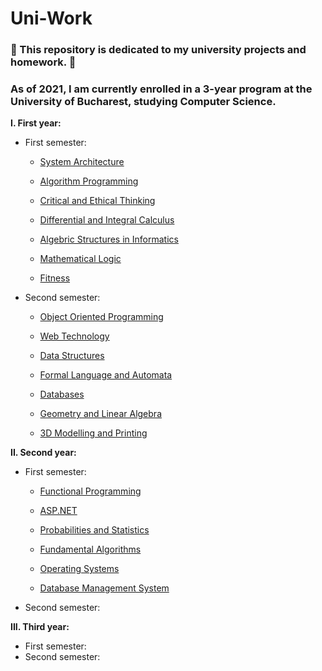 # Uni-Work

###  :notebook: This repository is dedicated to my university projects and homework. :notebook:

### As of 2021, I am currently enrolled in a 3-year program at the University of Bucharest, studying Computer Science.

**I. First year:**
   * First semester:
     * [System Architecture](https://github.com/Pepi100/Uni-Work/tree/master/FIRST%20YEAR/First%20semester/System%20Architecture)
     
     * [Algorithm Programming](https://github.com/Pepi100/Uni-Work/tree/master/FIRST%20YEAR/First%20semester/Algorithm%20Programming)
     * [Critical and Ethical Thinking](https://github.com/Pepi100/Uni-Work/tree/master/FIRST%20YEAR/First%20semester/Critical%20and%20Ethical%20Thinking)
     * [Differential and Integral Calculus](https://github.com/Pepi100/Uni-Work/tree/master/FIRST%20YEAR/First%20semester/Differential%20and%20Integral%20Calculus)
     * [Algebric Structures in Informatics](https://github.com/Pepi100/Uni-Work/tree/master/FIRST%20YEAR/First%20semester/Structuri%20Algebrice%20in%20Informatica)
     * [Mathematical Logic](https://github.com/Pepi100/Uni-Work/tree/master/FIRST%20YEAR/First%20semester/Mathematical%20Logic)
     * [Fitness](https://github.com/Pepi100/Uni-Work/tree/master/FIRST%20YEAR/First%20semester/Fitness)
   * Second semester:
     * [Object Oriented Programming](https://github.com/Pepi100/Uni-Work/tree/master/FIRST%20YEAR/Second%20semester/OOP)
     
     * [Web Technology](https://github.com/Pepi100/Uni-Work/tree/master/FIRST%20YEAR/Second%20semester/Web%20Technologies)
     * [Data Structures](https://github.com/Pepi100/Uni-Work/tree/master/FIRST%20YEAR/Second%20semester/Data%20Structures)
     * [Formal Language and Automata](https://github.com/Pepi100/Uni-Work/tree/master/FIRST%20YEAR/Second%20semester/FLA)
     * [Databases](https://github.com/Pepi100/Uni-Work/tree/master/FIRST%20YEAR/Second%20semester/Databases)
     * [Geometry and Linear Algebra](https://github.com/Pepi100/Uni-Work/tree/master/FIRST%20YEAR/Second%20semester/Geometry%20and%20Linear%20Algebra)
     * [3D Modelling and Printing](https://github.com/Pepi100/Uni-Work/tree/master/FIRST%20YEAR/Second%20semester/3D%20Modelling%20and%20Printing)

**II. Second year:**
   * First semester:
      * [Functional Programming](https://github.com/Pepi100/Uni-Work/tree/master/SECOND%20YEAR/First%20semester/Functional%20Programming)
      
      * [ASP.NET](https://github.com/Pepi100/Uni-Work/tree/master/SECOND%20YEAR/First%20semester/ASP.NET)
      * [Probabilities and Statistics](https://github.com/Pepi100/Uni-Work/tree/master/SECOND%20YEAR/First%20semester/Probabilities%20And%20Statistics)
      * [Fundamental Algorithms](https://github.com/Pepi100/Uni-Work/tree/master/SECOND%20YEAR/First%20semester/Fundamental%20Algorithms)
      * [Operating Systems](https://github.com/Pepi100/Uni-Work/tree/master/SECOND%20YEAR/First%20semester/Operating%20Systems)
      * [Database Management System](https://github.com/Pepi100/Uni-Work/tree/master/SECOND%20YEAR/First%20semester/DBMS)


   * Second semester:

**III. Third year:**
   * First semester: 
   * Second semester:
  

